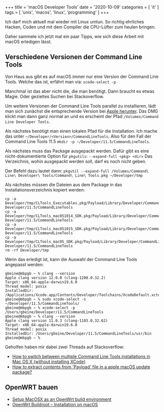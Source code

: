 +++
title = 'macOS Developer Tools'
date = '2020-10-09'
categories = [ 'it' ]
tags = [ 'unix', 'macos', 'linux', 'programming' ]
+++

Ich darf mich aktuell mal wieder mit Linux umtun.
So richtig ehrliches Hacken, Coden und mit dem Compiler die CPU-Lüfter zum heulen bringen.

Daher sammele ich jetzt mal ein paar Tipps, wie sich diese Arbeit mit macOS erledigen lässt.

## Verschiedene Versionen der Command Line Tools

Von Haus aus gibt es auf macOS immer nur eine Version der Command Line Tools.
Welche das ist, erfährt man via: `xcode-select -p`

Manchmal ist das aber nicht die, die man benötigt.
Dann braucht es etwas Magie.
Oder gezieltes Suchen bei Stackoverflow.

Um weitere Versionen der Command Line Tools parallel zu installieren, lädt man sich zunächst die entsprechende Version bei [Apple herunter](https://developer.apple.com/download/more/).
Das DMG klickt man dann ganz normal an und es erscheint der Pfad `/Volumes/Command Line Developer Tools`.

Als nächstes benötigt man einen lokalen Pfad für die Installation.
Ich mache das unter `~/Developer/<Version>/CommandLineTools`.
Also für den Fall der Command Line Tools 11.5 `mkdir -p ~/Developer/11.5/CommandLineTools`.

Als nächstes muss das Package ausgepackt werden.
Dafür gibt es eine nicht-dokumentierte Option für `pkgutils`: `--expand-full <pkg> <dir>`
Das Verzeichnis, wohin ausgepackt werden soll, darf es noch nicht geben.

Der Befehl dazu lautet dann: `pkgutil --expand-full /Volumes/Command\ Line\ Developer\ Tools/Command\ Line\ Tools.pkg ~/Developer/tmp`

Als nächstes müssen die Dateien aus dem Package in das Installationsverzeichnis kopiert werden:

```
cp -a Developer/tmp/CLTools_Executables.pkg/Payload/Library/Developer/CommandLineTools/* Developer/11.5/CommandLineTools
cp -a Developer/tmp/CLTools_macOS1014_SDK.pkg/Payload/Library/Developer/CommandLineTools/* Developer/11.5/CommandLineTools
cp -a Developer/tmp/CLTools_macOS1015_SDK.pkg/Payload/Library/Developer/CommandLineTools/* Developer/11.5/CommandLineTools
cp -a  Developer/tmp/CLTools_macOS_SDK.pkg/Payload/Library/Developer/CommandLineTools/* Developer/11.5/CommandLineTools
rm -rf Developer/tmp
```

Wenn das erledigt ist, kann die Auswahl der Command Line Tools angepasst werden:

```
gbeine@mbpgb ~ % clang --version
Apple clang version 12.0.0 (clang-1200.0.32.2)
Target: x86_64-apple-darwin19.6.0
Thread model: posix
InstalledDir: /Applications/Xcode.app/Contents/Developer/Toolchains/XcodeDefault.xctoolchain/usr/bin
gbeine@mbpgb ~ % sudo xcode-select -s ~/Developer/11.5/CommandLineTools/
gbeine@mbpgb ~ % xcode-select -p
/Users/gbeine/Developer/11.5/CommandLineTools
gbeine@mbpgb ~ % clang --version
Apple clang version 11.0.3 (clang-1103.0.32.62)
Target: x86_64-apple-darwin19.6.0
Thread model: posix
InstalledDir: /Users/gbeine/Developer/11.5/CommandLineTools/usr/bin
gbeine@mbpgb ~ %
```

Geholfen haben mir dabei zwei Threads auf Stackoverflow:

* [How to switch between multiple Command Line Tools installations in Mac OS X (without installing XCode)](https://stackoverflow.com/questions/47455245/how-to-switch-between-multiple-command-line-tools-installations-in-mac-os-x-wit)
* [How to extract contents from 'Payload' file in a apple macOS update package?](https://stackoverflow.com/questions/41166805/how-to-extract-contents-from-payload-file-in-a-apple-macos-update-package)

## OpenWRT bauen

* [Setup MacOSX as an OpenWrt build environment](https://openwrt.org/docs/guide-developer/easy.build.macosx)
* [OpenWrt Buildroot – Installation on macOS](https://openwrt.org/docs/guide-developer/buildroot.exigence.macosx)
